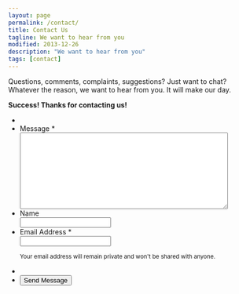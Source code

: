 ```yaml
---
layout: page
permalink: /contact/
title: Contact Us
tagline: We want to hear from you
modified: 2013-12-26
description: "We want to hear from you"
tags: [contact]
---
```


<link rel="stylesheet" href="{{ site.baseurl }}/assets/css/form.min.css">

Questions, comments, complaints, suggestions? Just want to chat? Whatever the reason, we want to hear from you. It will make our day.

<p class="success" id="success"><strong>Success! Thanks&#160;for&#160;contacting&#160;us!</strong></p>

<form id="form1" name="form1" class="page" autocomplete="off" enctype="multipart/form-data" method="post" action="http://getsimpleform.com/messages?form_api_token=e0ab1c7cdb770785fb331c9f49680329">
	<ul>
		<li>
			<input type='hidden' name='redirect_to' value="{{ site.url }}{{ site.baseurl }}/contact/?success" />
		</li>
		<li id="foli1" class="notranslate      ">
			<label class="desc" id="title1" for="TextBox"> Message <span id="req_1" class="req">*</span> </label>
			<div>
				<textarea id="TextBox" name="Message" class="field textarea medium" spellcheck="true" rows="10" cols="50" tabindex="1" onkeyup="" required></textarea>
			</div>
		</li>
		<li id="foli2" class="notranslate      ">
			<label class="desc" id="title2" for="Field2"> Name </label>
			<div>
				<input id="Field2" name="Name" type="text" class="field text medium" value="" maxlength="255" tabindex="2" onkeyup="" />
			</div>
		</li>
		<li id="foli3" class="notranslate      ">
			<label class="desc" id="title3" for="Field3"> Email Address <span id="req_3" class="req">*</span> </label>
			<div>
				<input id="Field3" name="Email" type="email" spellcheck="false" class="field text large" value="" maxlength="255" tabindex="3" required />
			</div>
			<p class="instruct" id="instruct3"><small>Your email address will remain private and won't be shared with anyone.</small></p>
		</li>
		<li>
			<input id="Validate" name="Validate" type="hidden" class="field text large" value="" maxlength="255" tabindex="6" />
		</li>
		<li class="buttons ">
			<div>
				<input id="saveForm" class="btn" tabindex="4" type="submit" value="Send Message"
				/>
			</div>
		</li>
	</ul>
</form>
